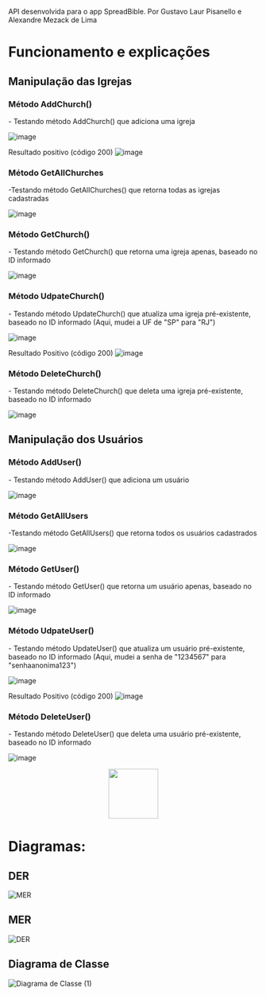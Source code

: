 API desenvolvida para o app SpreadBible. Por Gustavo Laur Pisanello e Alexandre Mezack de Lima

<h1>Funcionamento e explicações</h1> 

<h2>Manipulação das Igrejas</h1>

<h3>Método AddChurch()</h3>
- Testando método AddChurch() que adiciona uma igreja <br>

![image](https://github.com/GustavoPisanello/API_SpreadBible/assets/99992149/85b46aa1-cb49-469e-8783-984e26c09c81)

Resultado positivo (código 200)
![image](https://github.com/GustavoPisanello/API_SpreadBible/assets/99992149/8a262bab-5726-4024-8f06-46a443c87f94)

<h3>Método GetAllChurches</h3>
-Testando método GetAllChurches() que retorna todas as igrejas cadastradas

![image](https://github.com/GustavoPisanello/API_SpreadBible/assets/99992149/af885d5a-52d4-41f1-a49f-b1f68b2e5eac)

<h3>Método GetChurch()</h3>
- Testando método GetChurch() que retorna uma igreja apenas, baseado no ID informado

![image](https://github.com/GustavoPisanello/API_SpreadBible/assets/99992149/1339b74d-458f-486a-b3c5-1aadaee3308e)

<h3>Método UdpateChurch()</h3>
- Testando método UpdateChurch() que atualiza uma igreja pré-existente, baseado no ID informado (Aqui, mudei a UF de "SP" para "RJ")

![image](https://github.com/GustavoPisanello/API_SpreadBible/assets/99992149/04a886b1-02b0-4f26-8086-b02cea60b564)

Resultado Positivo (código 200)
![image](https://github.com/GustavoPisanello/API_SpreadBible/assets/99992149/7bd315c8-6753-41f7-8a18-fc3bdccc8b28)

<h3>Método DeleteChurch()</h3>
- Testando método DeleteChurch() que deleta uma igreja pré-existente, baseado no ID informado

![image](https://github.com/GustavoPisanello/API_SpreadBible/assets/99992149/4923de0b-c98e-4745-b30f-3478ace22f6a)



<h2>Manipulação dos Usuários</h2>

<h3>Método AddUser()</h3>
- Testando método AddUser() que adiciona um usuário<br>

![image](https://github.com/GustavoPisanello/API_SpreadBible/assets/99992149/18222d70-685e-4657-9678-6214fda8fcd0)


<h3>Método GetAllUsers</h3>
-Testando método GetAllUsers() que retorna todos os usuários cadastrados

![image](https://github.com/GustavoPisanello/API_SpreadBible/assets/99992149/daeab8d1-719d-4f11-8b1f-462b5d06a919)


<h3>Método GetUser()</h3>
- Testando método GetUser() que retorna um usuário apenas, baseado no ID informado

![image](https://github.com/GustavoPisanello/API_SpreadBible/assets/99992149/bbeaa0b2-ee62-413e-ae6a-a63c613552ec)


<h3>Método UdpateUser()</h3>
- Testando método UpdateUser() que atualiza um usuário pré-existente, baseado no ID informado (Aqui, mudei a senha de "1234567" para "senhaanonima123")

![image](https://github.com/GustavoPisanello/API_SpreadBible/assets/99992149/0303f328-37a5-4daa-87c7-a5f9fcfd2189)


Resultado Positivo (código 200)
![image](https://github.com/GustavoPisanello/API_SpreadBible/assets/99992149/1bd7c677-126f-4de6-a44a-93b4a792e3d6)


<h3>Método DeleteUser()</h3>
- Testando método DeleteUser() que deleta uma usuário pré-existente, baseado no ID informado

![image](https://github.com/GustavoPisanello/API_SpreadBible/assets/99992149/0abcd556-30ab-42c5-8c0d-863fb0ad0cbd)


<p align="center">
<img align="center" src = "https://user-images.githubusercontent.com/99992149/230115916-9f3e7ad6-e2f1-47cd-84b8-25514d7d6a2a.png" width="100px" heigth="100px"/>
</p>


# Diagramas:

## DER
![MER](https://github.com/GustavoPisanello/API_SpreadBible/assets/101807287/0a6fbdce-9bdb-44f4-8998-de5db1dbb828)

## MER
![DER](https://github.com/GustavoPisanello/API_SpreadBible/assets/101807287/64af7c4d-ddb7-4668-aec3-587a6e21b016)

## Diagrama de Classe
![Diagrama de Classe (1)](https://github.com/GustavoPisanello/API_SpreadBible/assets/101807287/d0d69c1b-9eb6-46da-8f10-d5a5aecc9d47)







